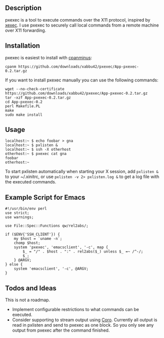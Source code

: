 
Description
-----------

pxexec is a tool to execute commands over the X11 protocol, inspired by [xexec](http://gpl.internetconnection.net/). I use pxexec to securely call local commands from a remote machine over X11 forwarding.

Installation
------------

pxexec is easiest to install with [cpanminus](http://search.cpan.org/~miyagawa/App-cpanminus-1.1006/lib/App/cpanminus.pm):

    cpanm https://github.com/downloads/xabbu42/pxexec/App-pxexec-0.2.tar.gz

If you want to install pxexec manually you can use the following commands:

    wget --no-check-certificate https://github.com/downloads/xabbu42/pxexec/App-pxexec-0.2.tar.gz
    tar -xzf App-pxexec-0.2.tar.gz
    cd App-pxexec-0.2
    perl Makefile.PL
    make
    sudo make install

Usage
-----

    localhost:~ $ echo foobar > gna
    localhost:~ $ pxlisten &
    localhost:~ $ ssh -X otherhost
    otherhost:~ $ pxexec cat gna
    foobar
    otherhost:~

To start pxlisten automatically when starting your X session, add `pxlisten &` to your ~/.xinitrc, or use `pxlisten -v 2> pxlisten.log &` to get a log file with the executed commands.

Example Script for Emacs
------------------------

    #!/usr/bin/env perl
    use strict;
    use warnings;

    use File::Spec::Functions qw/rel2abs/;

    if ($ENV{'SSH_CLIENT'}) {
    	my $host = `uname -n`;
    	chomp $host;
    	system 'pxexec', 'emacsclient', '-c', map {
    		$_ = "/" . $host . ":" . rel2abs($_) unless $_ =~ /^-/;
    		$_;
    	} @ARGV;
    } else {
    	system 'emacsclient', '-c', @ARGV;
    }

Todos and Ideas
---------------

This is not a roadmap.

- Implement configurable restrictions to what commands can be executed.
- Consider supporting to stream output using [Coro](http://search.cpan.org/~mlehmann/Coro/). Currently all output is read in pxlisten and send to pxexec as one block. So you only see any output from pxexec after the command finished.

